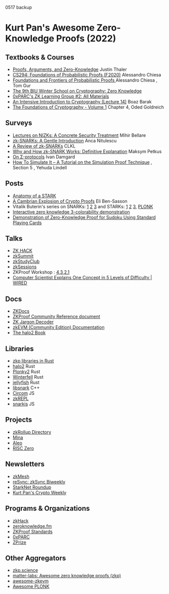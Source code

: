 0517 backup
# Kurt Pan's Awesome Zero-Knowledge Proofs (2022)

## Textbooks & Courses
- [Proofs, Arguments, and Zero-Knowledge](https://people.cs.georgetown.edu/jthaler/ProofsArgsAndZK.html) Justin Thaler
- [CS294: Foundations of Probabilistic Proofs (F2020)](http://people.eecs.berkeley.edu/~alexch/classes/CS294-F2020.html) Alessandro Chiesa
- [Foundations and Frontiers of Probabilistic Proofs ](https://www.msri.org/summer_schools/931) Alessandro Chiesa , Tom Gur
- [The 9th BIU Winter School on Cryptography: Zero Knowledge](https://cyber.biu.ac.il/event/the-9th-biu-winter-school-on-cryptography/)
- [0xPARC's ZK Learning Group #2: All Materials](https://0xparc.notion.site/ZK-Learning-Group-2-All-Materials-b199ae33734f40db8b757b6fe3428f81)
- [An Intensive Introduction to Cryptography (Lecture 14)](https://intensecrypto.org/public/lec_14_zero_knowledge.html) Boaz Barak
- [The Foundations of Cryptography - Volume 1](https://www.wisdom.weizmann.ac.il/~oded/foc-vol1.html) Chapter 4, Oded Goldreich

## Surveys
- [Lectures on NIZKs: A Concrete Security Treatment](https://cseweb.ucsd.edu/~mihir/cse208-Wi20/main.pdf) Mihir Bellare
- [zk-SNARKs: A Gentle Introduction](https://www.di.ens.fr/~nitulesc/files/Survey-SNARKs.pdf) Anca Nitulescu
- [A Review of zk-SNARKs](https://arxiv.org/pdf/2202.06877.pdf) CLKL
- [Why and How zk-SNARK Works: Definitive Explanation](http://petkus.info/papers/WhyAndHowZkSnarkWorks.pdf) Maksym Petkus
- [On Σ-protocols](https://cs.au.dk/~ivan/Sigma.pdf) Ivan Damgard
- [How To Simulate It – A Tutorial on the Simulation Proof Technique](https://eprint.iacr.org/2016/046.pdf) , Section 5 , Yehuda Lindell

## Posts
- [Anatomy of a STARK](https://aszepieniec.github.io/stark-anatomy/)
- [A Cambrian Explosion of Crypto Proofs](https://nakamoto.com/cambrian-explosion-of-crypto-proofs/) Eli Ben-Sasson
- Vitalik Buterin's series on SNARKs: [1](https://vitalik.ca/general/2016/12/10/qap.html) [2](https://vitalik.ca/general/2017/01/14/exploring_ecp.html) [3](https://vitalik.ca/general/2017/02/01/zk_snarks.html) and STARKs: [1](https://vitalik.ca/general/2017/11/09/starks_part_1.html) [2](https://vitalik.ca/general/2017/11/22/starks_part_2.html) [3](https://vitalik.ca/general/2018/07/21/starks_part_3.html), [PLONK](https://vitalik.ca/general/2019/09/22/plonk.html)
- [Interactive zero knowledge 3-colorability demonstration](http://web.mit.edu/~ezyang/Public/graph/svg.html)
- [Demonstration of Zero-Knowledge Proof for Sudoku Using Standard Playing Cards](https://www.wisdom.weizmann.ac.il/~naor/PAPERS/SUDOKU_DEMO/)

## Talks
- [ZK HACK](https://www.youtube.com/playlist?list=PLj80z0cJm8QFGB6AsiAG3EB06L7xr5S1c)
- [zkSummit](https://www.youtube.com/playlist?list=PLj80z0cJm8QFnY6VLVa84nr-21DNvjWH7)
- [zkStudyClub](https://www.youtube.com/playlist?list=PLj80z0cJm8QHm_9BdZ1BqcGbgE-BEn-3Y)
- [zkSessions](https://www.youtube.com/playlist?list=PLj80z0cJm8QEz6BotG4SkGSCupwkPonCZ)
- ZKProof Workshop : [4](https://www.youtube.com/playlist?list=PLOEty2U8Y69Xkgt7fdNl7FtlzUcu_Ho0c),[3](https://www.youtube.com/playlist?list=PLOEty2U8Y69XuIbGzSPzOR38lHUyf_v-y),[2](https://www.youtube.com/playlist?list=PLOEty2U8Y69VKX0THZvO_liqwV3Ngf1wt),[1](https://www.youtube.com/playlist?list=PLOEty2U8Y69XadRILKwdG5eADUdAJ96ou)
- [Computer Scientist Explains One Concept in 5 Levels of Difficulty | WIRED](https://www.youtube.com/watch?v=fOGdb1CTu5c)

## Docs
- [ZKDocs](https://www.zkdocs.com/)
- [ZKProof Community Reference document](https://docs.zkproof.org/reference.pdf)
- [ZK Jargon Decoder](https://nmohnblatt.github.io/zk-jargon-decoder/foreword.html)
- [zkEVM (Community Edition) Documentation](https://appliedzkp.github.io/zkevm-docs/)
- [The halo2 Book](https://zcash.github.io/halo2/)

## Libraries 
- [zkp libraries in Rust](https://cryptography.rs/#zero-knowledge-proofs)
- [halo2](https://github.com/zcash/halo2) Rust
- [Plonky2](https://github.com/mir-protocol/plonky2) Rust
- [Winterfell](https://github.com/novifinancial/winterfell) Rust
- [jellyfish](https://github.com/EspressoSystems/jellyfish) Rust
- [libsnark](https://github.com/scipr-lab/libsnark) C++
- [Circom](https://iden3.io/circom) JS
- [zkREPL](https://zkrepl.dev/)
- [snarkjs](https://github.com/iden3/snarkjs) JS


## Projects
- [zkRollup Directory](https://www.zkrollups.xyz/)
- [Mina](https://minaprotocol.com/)
- [Aleo](https://www.aleo.org/)
- [RISC Zero](https://www.risczero.com/)
## Newsletters
- [zkMesh](https://zkmesh.substack.com/)
- [reSync: zkSync Biweekly](https://pseudotheos.substack.com/archive)
- [StarkNet Roundup](https://swagtimus.substack.com/archive)
- [Kurt Pan's Crypto Weekly](https://www.getrevue.co/profile/kurtpan)

## Programs & Organizations
- [zkHack](https://www.zkhack.dev/)
- [zeroknowledge.fm](https://zeroknowledge.fm/)
- [ZKProof Standards](https://zkproof.org/)
- [0xPARC](https://0xparc.org/blog/)
- [ZPrize](https://www.zprize.io/)

## Other Aggregators
- [zkp.science](https://zkp.science/)
- [matter-labs: Awesome zero knowledge proofs (zkp)](https://github.com/matter-labs/awesome-zero-knowledge-proofs)
- [awesome-zkevm](https://github.com/LuozhuZhang/awesome-zkevm)
- [Awesome PLONK](https://github.com/fluidex/awesome-plonk)
